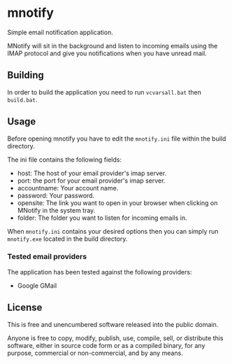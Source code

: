 # mnotify

Simple email notification application.

MNotify will sit in the background and listen to incoming emails using the
IMAP protocol and give you notifications when you have unread mail.

## Building

In order to build the application you need to run `vcvarsall.bat` then `build.bat`.

## Usage

Before opening mnotify you have to edit the `mnotify.ini` file within the build directory.

The ini file contains the following fields:

* host: The host of your email provider's imap server.
* port: the port for your email provider's imap server.
* accountname: Your account name.
* password: Your password.
* opensite: The link you want to open in your browser when clicking on MNotify in the system tray.
* folder: The folder you want to listen for incoming emails in.

When `mnotify.ini` contains your desired options then you can simply run `mnotify.exe` located in the build directory.

### Tested email providers

The application has been tested against the following providers:

* Google GMail

## License

This is free and unencumbered software released into the public domain.

Anyone is free to copy, modify, publish, use, compile, sell, or
distribute this software, either in source code form or as a compiled
binary, for any purpose, commercial or non-commercial, and by any
means.